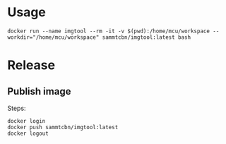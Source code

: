 # Usage

```
docker run --name imgtool --rm -it -v $(pwd):/home/mcu/workspace --workdir="/home/mcu/workspace" sammtcbn/imgtool:latest bash
```

# Release

## Publish image

Steps:
```
docker login
docker push sammtcbn/imgtool:latest
docker logout
```
